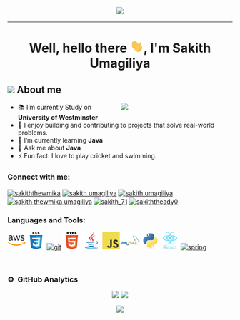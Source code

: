 <p align="center">
  <img src="https://github.com/thompsonemerson/thompsonemerson/raw/master/cover-thompson.png" height="200"/>
</p>
<hr>
<h1 align="center">Well, hello there <img src="https://raw.githubusercontent.com/ABSphreak/ABSphreak/master/gifs/Hi.gif" width="30px">, I'm Sakith Umagiliya</h1>

## <picture><img src = "https://github.com/7oSkaaa/7oSkaaa/blob/main/Images/about_me.gif?raw=true" width = 50px></picture> About me

<picture> <img align="right" src="https://github.com/7oSkaaa/7oSkaaa/blob/main/Images/Right_Side.gif?raw=true" width = 250px></picture>


- 📚 I’m currently Study on **University of Westminster**
- 👀 I enjoy building and contributing to projects that solve real-world problems.
- 🌱 I’m currently learning **Java**
- 💬 Ask me about **Java**
- ⚡ Fun fact: I love to play cricket and swimming.


<h3 align="left">Connect with me:</h3>
<p align="left">
<a href="https://twitter.com/sakiththewmika" target="blank"><img align="center" src="https://raw.githubusercontent.com/rahuldkjain/github-profile-readme-generator/master/src/images/icons/Social/twitter.svg" alt="sakiththewmika" height="30" width="40" /></a>
<a href="https://www.linkedin.com/in/sakith-umagiliya-8b927a2bb/" target="blank"><img align="center" src="https://raw.githubusercontent.com/rahuldkjain/github-profile-readme-generator/master/src/images/icons/Social/linked-in-alt.svg" alt="sakith umagiliya" height="30" width="40" /></a>
<a href="https://stackoverflow.com/users/23459880/sakith-umagiliya" target="blank"><img align="center" src="https://raw.githubusercontent.com/rahuldkjain/github-profile-readme-generator/master/src/images/icons/Social/stack-overflow.svg" alt="sakith umagiliya" height="30" width="40" /></a>
<a href="https://web.facebook.com/profile.php?id=100095080411921" target="blank"><img align="center" src="https://raw.githubusercontent.com/rahuldkjain/github-profile-readme-generator/master/src/images/icons/Social/facebook.svg" alt="sakith thewmika umagiliya" height="30" width="40" /></a>
<a href="https://instagram.com/sakith_71" target="blank"><img align="center" src="https://raw.githubusercontent.com/rahuldkjain/github-profile-readme-generator/master/src/images/icons/Social/instagram.svg" alt="sakith_71" height="30" width="40" /></a>
<a href="https://auth.geeksforgeeks.org/user/sakiththeady0" target="blank"><img align="center" src="https://raw.githubusercontent.com/rahuldkjain/github-profile-readme-generator/master/src/images/icons/Social/geeks-for-geeks.svg" alt="sakiththeady0" height="30" width="40" /></a>
</p>


<h3 align="left">Languages and Tools:</h3>
<p align="left"> 
<a href="https://aws.amazon.com" target="_blank" rel="noreferrer"> <img src="https://raw.githubusercontent.com/devicons/devicon/master/icons/amazonwebservices/amazonwebservices-original-wordmark.svg" alt="aws" width="40" height="40"/></a>
<a href="https://www.w3schools.com/css/" target="_blank" rel="noreferrer"> <img src="https://raw.githubusercontent.com/devicons/devicon/master/icons/css3/css3-original-wordmark.svg" alt="css3" width="40" height="40"/></a>
<a href="https://git-scm.com/" target="_blank" rel="noreferrer"> <img src="https://www.vectorlogo.zone/logos/git-scm/git-scm-icon.svg" alt="git" width="40" height="40"/></a> 
<a href="https://www.w3.org/html/" target="_blank" rel="noreferrer"> <img src="https://raw.githubusercontent.com/devicons/devicon/master/icons/html5/html5-original-wordmark.svg" alt="html5" width="40" height="40"/></a> 
<a href="https://www.java.com" target="_blank" rel="noreferrer"> <img src="https://raw.githubusercontent.com/devicons/devicon/master/icons/java/java-original.svg" alt="java" width="40" height="40"/></a> 
<a href="https://developer.mozilla.org/en-US/docs/Web/JavaScript" target="_blank" rel="noreferrer"> <img src="https://raw.githubusercontent.com/devicons/devicon/master/icons/javascript/javascript-original.svg" alt="javascript" width="40" height="40"/></a> 
<a href="https://www.mysql.com/" target="_blank" rel="noreferrer"> <img src="https://raw.githubusercontent.com/devicons/devicon/master/icons/mysql/mysql-original-wordmark.svg" alt="mysql" width="40" height="40"/></a> 
<a href="https://www.python.org" target="_blank" rel="noreferrer"> <img src="https://raw.githubusercontent.com/devicons/devicon/master/icons/python/python-original.svg" alt="python" width="40" height="40"/></a> 
<a href="https://reactjs.org/" target="_blank" rel="noreferrer"> <img src="https://raw.githubusercontent.com/devicons/devicon/master/icons/react/react-original-wordmark.svg" alt="react" width="40" height="40"/></a> 
<a href="https://spring.io/" target="_blank" rel="noreferrer"> <img src="https://www.vectorlogo.zone/logos/springio/springio-icon.svg" alt="spring" width="40" height="40"/></a>
</p>
<br>

### ⚙️ &nbsp;GitHub Analytics

<p align="center">
  <a href="https://github.com/sakith71"><img src="https://github-readme-stats.vercel.app/api?username=sakith71&show_icons=true&theme=tokyonight"/></a>
  <a href="https://github.com/sakith71"><img src="https://github-readme-streak-stats.herokuapp.com/?user=sakith71&theme=tokyonight"/></a>
</p>

<p align="center">
  <img src="https://github-readme-stats.vercel.app/api/top-langs/?username=sakith71&theme=tokyonight"/>
</p>


